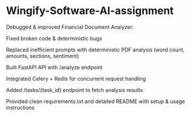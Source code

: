 # Wingify-Software-AI-assignment


Debugged & improved Financial Document Analyzer:

 Fixed broken code & deterministic bugs

 Replaced inefficient prompts with deterministic PDF analysis (word count, amounts, sections, sentiment)

 Built FastAPI API with /analyze endpoint

 Integrated Celery + Redis for concurrent request handling

 Added /tasks/{task_id} endpoint to fetch analysis results

 Provided clean requirements.txt and detailed README with setup & usage instructions
